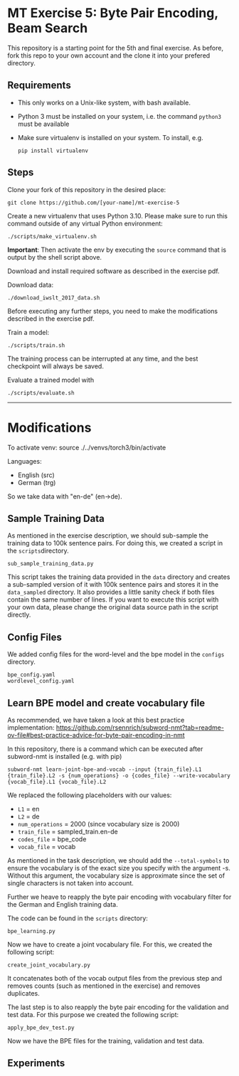 # MT Exercise 5: Byte Pair Encoding, Beam Search

This repository is a starting point for the 5th and final exercise. As before, fork this repo to your own account and
the clone it into your prefered directory.

## Requirements

- This only works on a Unix-like system, with bash available.
- Python 3 must be installed on your system, i.e. the command `python3` must be available
- Make sure virtualenv is installed on your system. To install, e.g.

  `pip install virtualenv`

## Steps

Clone your fork of this repository in the desired place:

    git clone https://github.com/[your-name]/mt-exercise-5

Create a new virtualenv that uses Python 3.10. Please make sure to run this command outside of any virtual Python
environment:

    ./scripts/make_virtualenv.sh

**Important**: Then activate the env by executing the `source` command that is output by the shell script above.

Download and install required software as described in the exercise pdf.

Download data:

    ./download_iwslt_2017_data.sh

Before executing any further steps, you need to make the modifications described in the exercise pdf.

Train a model:

    ./scripts/train.sh

The training process can be interrupted at any time, and the best checkpoint will always be saved.

Evaluate a trained model with

    ./scripts/evaluate.sh

---

# Modifications

To activate venv:
source ./../venvs/torch3/bin/activate

Languages:

- English (src)
- German (trg)

So we take data with "en-de" (en->de).

## Sample Training Data

As mentioned in the exercise description, we should sub-sample the training data to 100k sentence pairs.
For doing this, we created a script in the `scripts`directory.

    sub_sample_training_data.py

This script takes the training data provided in the `data` directory and creates a sub-sampled version of it with 100k
sentence pairs and stores it in the `data_sampled` directory. It also provides a little sanity check if both files
contain the same number of lines. If you want to execute this script with your own data, please change the original data
source path in the script directly.

## Config Files

We added config files for the word-level and the bpe model in the `configs` directory.

    bpe_config.yaml
    wordlevel_config.yaml

## Learn BPE model and create vocabulary file

As recommended, we have taken a look at this best practice implementation:
https://github.com/rsennrich/subword-nmt?tab=readme-ov-file#best-practice-advice-for-byte-pair-encoding-in-nmt

In this repository, there is a command which can be executed after subword-nmt is installed (e.g. with pip)

```
subword-nmt learn-joint-bpe-and-vocab --input {train_file}.L1 {train_file}.L2 -s {num_operations} -o {codes_file} --write-vocabulary {vocab_file}.L1 {vocab_file}.L2
```

We replaced the following placeholders with our values:

- `L1` = en
- `L2` = de
- `num_operations` = 2000 (since vocabulary size is 2000)
- `train_file` = sampled_train.en-de
- `codes_file` = bpe_code
- `vocab_file` = vocab

As mentioned in the task description, we should add the `--total-symbols` to ensure the vocabulary is
of the exact size you specify with the argument -s. Without this argument, the vocabulary
size is approximate since the set of single characters is not taken into account.

Further we heave to reapply the byte pair encoding with vocabulary filter for the German and English training data.

The code can be found in the `scripts` directory:

    bpe_learning.py

Now we have to create a joint vocabulary file. For this, we created the following script:

    create_joint_vocabulary.py

It concatenates both of the vocab output files from the previous step and removes counts (such as mentioned in the
exercise) and removes duplicates.

The last step is to also reapply the byte pair encoding for the validation and test data. For this purpose we created
the following script:

    apply_bpe_dev_test.py

Now we have the BPE files for the training, validation and test data.

## Experiments

